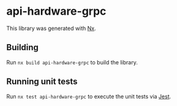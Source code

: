 # api-hardware-grpc

This library was generated with [Nx](https://nx.dev).

## Building

Run `nx build api-hardware-grpc` to build the library.

## Running unit tests

Run `nx test api-hardware-grpc` to execute the unit tests via [Jest](https://jestjs.io).
